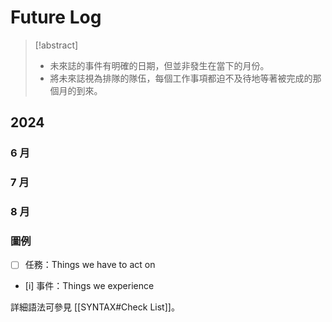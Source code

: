 # Future Log

> [!abstract]
> - 未來誌的事件有明確的日期，但並非發生在當下的月份。
> - 將未來誌視為排隊的隊伍，每個工作事項都迫不及待地等著被完成的那個月的到來。

## 2024


### 6 月



### 7 月


### 8 月


### 圖例

- [ ] 任務：Things we have to act on
- [i] 事件：Things we experience

詳細語法可參見 [[SYNTAX#Check List]]。

